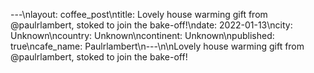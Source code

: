 ---\nlayout: coffee_post\ntitle: Lovely house warming gift from @paulrlambert, stoked to join the bake-off!\ndate: 2022-01-13\ncity: Unknown\ncountry: Unknown\ncontinent: Unknown\npublished: true\ncafe_name: Paulrlambert\n---\n\nLovely house warming gift from @paulrlambert, stoked to join the bake-off!